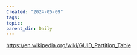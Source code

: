 ```yaml
---
Created: "2024-05-09"
tags: 
topic: 
parent_dir: Daily
---
```

https://en.wikipedia.org/wiki/GUID_Partition_Table